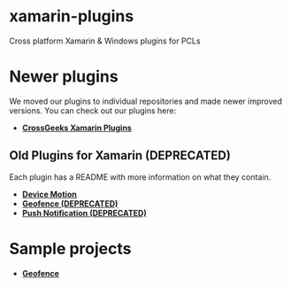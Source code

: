 xamarin-plugins
===============

Cross platform Xamarin & Windows plugins for PCLs

# Newer plugins 

We moved our plugins to individual repositories and made newer improved versions. You can check out our plugins here:

* **[CrossGeeks Xamarin Plugins](https://github.com/CrossGeeks/Xamarin.Plugins)**


## Old Plugins for Xamarin (DEPRECATED)

Each plugin has a README with more information on what they contain.
* **[Device Motion](https://github.com/rdelrosario/xamarin-plugins/tree/master/DeviceMotion)**
* **[Geofence (DEPRECATED)](https://github.com/domaven/xamarin-plugins/tree/master/Geofence)**
* **[Push Notification (DEPRECATED)](https://github.com/rdelrosario/xamarin-plugins/tree/master/PushNotification)** 

# Sample projects
* **[Geofence](https://github.com/domaven/xamarin-plugins/tree/master/Samples/Geofence)**
